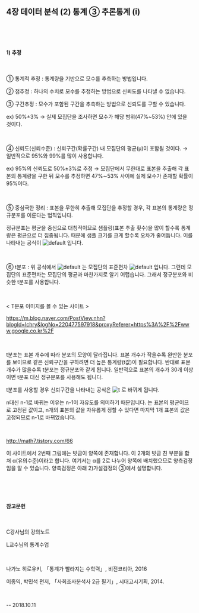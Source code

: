 ## 4장 데이터 분석 (2) 통계 ③ 추론통계 (i)

​     

​     

#### 1) 추정

​ 

① 통계적 추정 : 통계량을 기반으로 모수를 추측하는 방법입니다.

② 점추정 : 하나의 수치로 모수를 추정하는 방법으로 신뢰도를 나타낼 수 없습니다.

③ 구간추정 : 모수가 포함된 구간을 추측하는 방법으로 신뢰도를 구할 수 있습니다.

ex) 50%±3% → 실제 모집단을 조사하면 모수가 해당 범위(47%~53%) 안에 있을 것이다.

​     

④ 신뢰도(신뢰수준) : 신뢰구간(확률구간) 내 모집단의 평균(μ)이 포함될 것이다. → 일반적으로 95%와 99%를 많이 사용합니다.

ex) 95%의 신뢰도로 50%±3%로 추정 → 모집단에서 무한대로 표본을 추출해 각 표본의 통계량을 구한 뒤 모수를 추정하면 47%∼53% 사이에 실제 모수가 존재할 확률이 95%이다.

​     

⑤ 중심극한 정리 : 표본을 무한히 추출해 모집단을 추정할 경우, 각 표본의 통계량은 정규분포를 이룬다는 법칙입니다.

정규분포는 평균을 중심으로 대칭적이므로 샘플링(표본 추출 횟수)을 많이 할수록 통계량은 평균으로 더 집중됩니다. 때문에 샘플 크기를 크게 할수록 오차가 줄어듭니다. 이를 나타내는 공식이 ![default](https://user-images.githubusercontent.com/43332543/46866825-e5f32e00-ce5d-11e8-9fac-b72acee7b13a.jpg) 입니다.

​     

⑥ t분포 : 위 공식에서  ![default](https://user-images.githubusercontent.com/43332543/46805077-33f52c80-cd9f-11e8-99f7-bf777ee2e78a.jpg) 는 모집단의 표준편차  ![default](https://user-images.githubusercontent.com/43332543/46805074-335c9600-cd9f-11e8-8449-a5ba19448ff9.jpg) 입니다. 그런데 모집단의 표준편차는 모집단의 평균과 마찬가지로 알기 어렵습니다. 그래서 정규분포와 비슷한 t분포를 사용합니다.

​ 

< T분포 이미지를 볼 수 있는 사이트 >

https://m.blog.naver.com/PostView.nhn?blogId=lchry&logNo=220477597918&proxyReferer=https%3A%2F%2Fwww.google.co.kr%2F

​ 

t분포는 표본 개수에 따라 분포의 모양이 달라집니다. 표본 개수가 작을수록 완만한 분포를 보이므로 같은 신뢰구간을 구하려면 더 높은 통계량(t값)이 필요합니다. 반대로 표본 개수가 많을수록 t분포는 정규분포와 같게 됩니다. 일반적으로 표본의 개수가 30개 이상이면 t분포 대신 정규분포를 사용해도 됩니다.

t분포를 사용할 경우 신뢰구간을 나타내는 공식은 ![t](https://user-images.githubusercontent.com/43332543/46866783-bb08da00-ce5d-11e8-8615-1a1a3c97f6f4.jpg) 로 바뀌게 됩니다.

n대신 n-1로 바뀌는 이유는 n-1이 자유도를 의미하기 때문입니다.  는 표본의 평균이므로 고정된 값이고, n개의 표본의 값을 자유롭게 정할 수 있다면 마지막 1개 표본의 값은 고정되므로 n-1로 바뀌었습니다.

​     

<http://math7.tistory.com/66>

이 사이트에서 2번째 그림에는 빗금이 양쪽에 존재합니다. 이 2개의 빗금 친 부분을 합쳐 α(유의수준)이라고 합니다. 여기서는 α를 2로 나누어 양쪽에 배치했으므로 양측검정임을 알 수 있습니다. 양측검정은 아래 2)가설검정의 ③에서 설명합니다.

​     

​     

#### 참고문헌

​     

C강사님의 강의노트

L교수님의 통계수업

​     

나가노 히로유키, 「통계가 빨라지는 수학력」, 비전코리아, 2016

이종익, 박민석 편저, 「사회조사분석사 2급 필기」, 시대고시기획, 2014.

​ 

-- 2018.10.11
